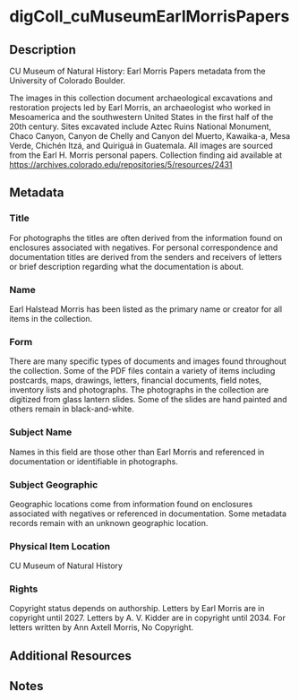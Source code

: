 # digColl_cuMuseumEarlMorrisPapers
## Description
CU Museum of Natural History: Earl Morris Papers metadata from the University of Colorado Boulder.

The images in this collection document archaeological excavations and restoration projects led by Earl Morris, an archaeologist who worked in Mesoamerica and the southwestern United States in the first half of the 20th century. Sites excavated include Aztec Ruins National Monument, Chaco Canyon, Canyon de Chelly and Canyon del Muerto, Kawaika-a, Mesa Verde, Chichén Itzá, and Quiriguá in Guatemala. All images are sourced from the Earl H. Morris personal papers. Collection finding aid available at https://archives.colorado.edu/repositories/5/resources/2431

## Metadata

### Title
For photographs the titles are often derived from the information found on enclosures associated with negatives. For personal correspondence and documentation titles are derived from the senders and receivers of letters or brief description regarding what the documentation is about. 

### Name
Earl Halstead Morris has been listed as the primary name or creator for all items in the collection.

### Form
There are many specific types of documents and images found throughout the collection. Some of the PDF files contain a variety of items including postcards, maps, drawings, letters, financial documents, field notes, inventory lists and photographs.
The photographs in the collection are digitized from glass lantern slides. Some of the slides are hand painted and others remain in black-and-white.  

### Subject Name
Names in this field are those other than Earl Morris and referenced in documentation or identifiable in photographs.

### Subject Geographic
Geographic locations come from information found on enclosures associated with negatives or referenced in documentation. Some metadata records remain with an unknown geographic location. 

### Physical Item Location
CU Museum of Natural History

### Rights
Copyright status depends on authorship. Letters by Earl Morris are in copyright until 2027. Letters by A. V. Kidder are in copyright until 2034. For letters written by Ann Axtell Morris, No Copyright.

## Additional Resources

## Notes
